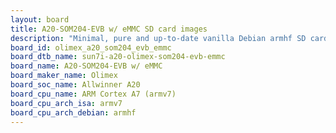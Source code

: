 ```yaml
---
layout: board
title: A20-SOM204-EVB w/ eMMC SD card images
description: "Minimal, pure and up-to-date vanilla Debian armhf SD card images for A20-SOM204-EVB w/ eMMC by Olimex, SoC: Allwinner A20, CPU ISA: armv7"
board_id: olimex_a20_som204_evb_emmc
board_dtb_name: sun7i-a20-olimex-som204-evb-emmc
board_name: A20-SOM204-EVB w/ eMMC
board_maker_name: Olimex
board_soc_name: Allwinner A20
board_cpu_name: ARM Cortex A7 (armv7)
board_cpu_arch_isa: armv7
board_cpu_arch_debian: armhf
---
```

